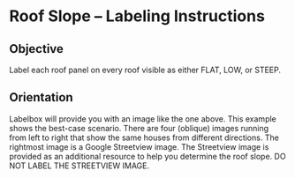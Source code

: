 # Roof Slope – Labeling Instructions


## Objective 
Label each roof panel on every roof visible as either FLAT, LOW, or STEEP.

## Orientation

Labelbox will provide you with an image like the one above. This example shows the best-case scenario. There are four (oblique) images running from left to right that show the same houses from different directions. The rightmost image is a Google Streetview image. The Streetview image is provided as an additional resource to help you determine the roof slope. DO NOT LABEL THE STREETVIEW IMAGE. 
